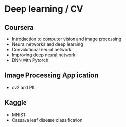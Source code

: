 # Deep learning / CV

## Coursera

+ Introduction to computer vision and image processing
+ Neural networks and deep learning
+ Convolutional neural network
+ Improving deep neural network
+ DNN with Pytorch

## Image Processing Application

+ cv2 and PIL

## Kaggle

+ MNIST 
+ Cassava leaf disease classification